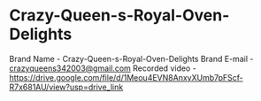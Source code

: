 # Crazy-Queen-s-Royal-Oven-Delights

Brand Name - Crazy-Queen-s-Royal-Oven-Delights
Brand E-mail - crazyqueens342003@gmail.com
Recorded video - https://drive.google.com/file/d/1Meou4EVN8AnxyXUmb7pFScf-R7x681AU/view?usp=drive_link

